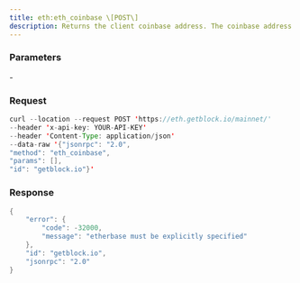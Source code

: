 ```yaml
---
title: eth:eth_coinbase \[POST\]
description: Returns the client coinbase address. The coinbase address is the accountto pay mining rewards to.To set a coinbase address, start Besu with the --miner-coinbase optionset to a valid Ethereum account address. You can get the Ethereumaccount address from a client such as MetaMask or Etherscan.
---
```


### Parameters


\-

### Request

``` java
curl --location --request POST 'https://eth.getblock.io/mainnet/' 
--header 'x-api-key: YOUR-API-KEY' 
--header 'Content-Type: application/json' 
--data-raw '{"jsonrpc": "2.0",
"method": "eth_coinbase",
"params": [],
"id": "getblock.io"}'
```

###  Response

``` java
{
    "error": {
        "code": -32000,
        "message": "etherbase must be explicitly specified"
    },
    "id": "getblock.io",
    "jsonrpc": "2.0"
}
```

